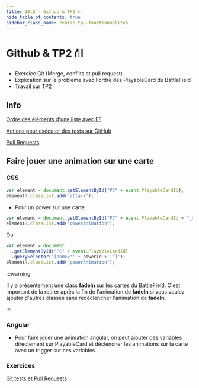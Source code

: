 ```yaml
---
title: 10.2 - Github & TP2 ⛙
hide_table_of_contents: true
sidebar_class_name: remise-tp2-fonctionnalites
---
```


# Github & TP2 ⛙

- Exercice Git (Merge, conflits et pull request)
- Explication sur le problème avec l'ordre des PlayableCard du BattleField
- Travail sur TP2

## Info

[Ordre des éléments d'une liste avec EF](/info/DataOrder)

[Actions pour exécuter des tests sur GitHub](/info/ActionsTestGitHub)

[Pull Requests](/info/PullRequests)

## Faire jouer une animation sur une carte

### CSS

```ts
var element = document.getElementById("PC" + event.PlayableCardId);
element?.classList.add("attack");
```

- Pour un power sur une carte

```ts
var element = document.getElementById("PC" + event.PlayableCardId + "_Heal");
element?.classList.add("powerAnimation");
```

Ou

```ts
var element = document
  .getElementById("PC" + event.PlayableCardId)
  .querySelector('[name="' + powerId + '"]');
element?.classList.add("powerAnimation");
```

:::warning

Il y a présentement une class **fadeIn** sur les cartes du BattleField. C'est important de la retirer après la fin de l'animation de **fadeIn** si vous voulez ajouter d'autres classes sans redéclencher l'animation de **fadeIn**.

:::

### Angular

- Pour faire jouer une animation angular, on peut ajouter des variables directement sur PlayableCard et déclencher les animations sur la carte avec un trigger sur ces variables

### Exercices

[Git tests et Pull Requests](/exercices/GitTestsEtPRs)
